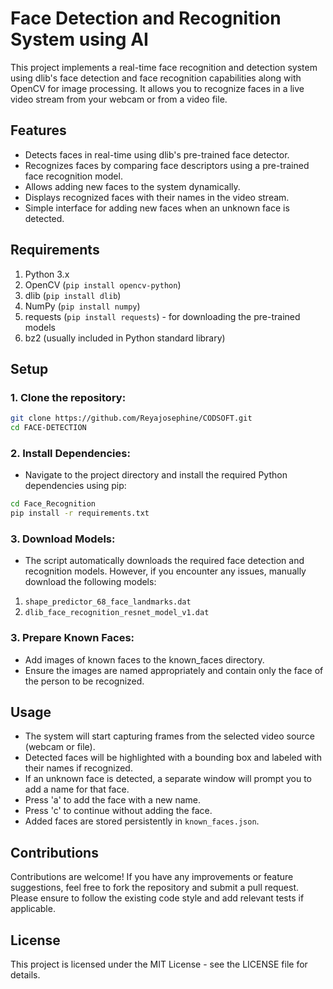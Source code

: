 # Face Detection and Recognition System using AI

This project implements a real-time face recognition and detection system using dlib's face detection and face recognition capabilities along with OpenCV for image processing. It allows you to recognize faces in a live video stream from your webcam or from a video file.

## Features

- Detects faces in real-time using dlib's pre-trained face detector.
- Recognizes faces by comparing face descriptors using a pre-trained face recognition model.
- Allows adding new faces to the system dynamically.
- Displays recognized faces with their names in the video stream.
- Simple interface for adding new faces when an unknown face is detected.

## Requirements

1. Python 3.x
2. OpenCV (`pip install opencv-python`)
3. dlib (`pip install dlib`)
4. NumPy (`pip install numpy`)
5. requests (`pip install requests`) - for downloading the pre-trained models
6. bz2 (usually included in Python standard library)

## Setup

### 1. Clone the repository:
   
   ```bash
   git clone https://github.com/Reyajosephine/CODSOFT.git
   cd FACE-DETECTION
   ```

### 2. Install Dependencies:
- Navigate to the project directory and install the required Python dependencies using pip:

```bash
cd Face_Recognition
pip install -r requirements.txt
```

### 3. Download Models:
- The script automatically downloads the required face detection and recognition models. However, if you encounter any issues, manually download the following models:
1. `shape_predictor_68_face_landmarks.dat`
2. `dlib_face_recognition_resnet_model_v1.dat`

### 3. Prepare Known Faces:
- Add images of known faces to the known_faces directory.
- Ensure the images are named appropriately and contain only the face of the person to be recognized.

## Usage
- The system will start capturing frames from the selected video source (webcam or file).
- Detected faces will be highlighted with a bounding box and labeled with their names if recognized.
- If an unknown face is detected, a separate window will prompt you to add a name for that face.
- Press 'a' to add the face with a new name.
- Press 'c' to continue without adding the face.
- Added faces are stored persistently in `known_faces.json`.
  
## Contributions
Contributions are welcome! If you have any improvements or feature suggestions, feel free to fork the repository and submit a pull request. Please ensure to follow the existing code style and add relevant tests if applicable.

## License
This project is licensed under the MIT License - see the LICENSE file for details.


   
